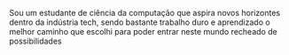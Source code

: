 Sou um estudante de ciência da computação que aspira novos horizontes dentro da indústria tech, sendo bastante trabalho duro e aprendizado o melhor caminho que escolhi para poder entrar neste mundo recheado de possibilidades
